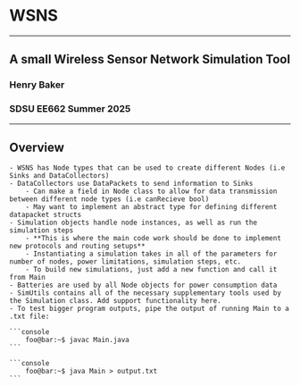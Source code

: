 # WSNS
---
## A small Wireless Sensor Network Simulation Tool 
### Henry Baker 
### SDSU EE662 Summer 2025
---
## Overview
    - WSNS has Node types that can be used to create different Nodes (i.e Sinks and DataCollectors)
    - DataCollectors use DataPackets to send information to Sinks
        - Can make a field in Node class to allow for data transmission between different node types (i.e canRecieve bool)
        - May want to implement an abstract type for defining different datapacket structs
    - Simulation objects handle node instances, as well as run the simulation steps 
        - **This is where the main code work should be done to implement new protocols and routing setups**
        - Instantiating a simulation takes in all of the parameters for number of nodes, power limitations, simulation steps, etc. 
        - To build new simulations, just add a new function and call it from Main
    - Batteries are used by all Node objects for power consumption data
    - SimUtils contains all of the necessary supplementary tools used by the Simulation class. Add support functionality here. 
    - To test bigger program outputs, pipe the output of running Main to a .txt file: 
        
    ```console
        foo@bar:~$ javac Main.java
    ```

    ```console 
        foo@bar:~$ java Main > output.txt
    ```
